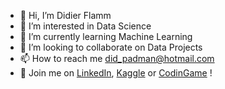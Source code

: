 - 👋 Hi, I’m Didier Flamm
- 👀 I’m interested in Data Science
- 🌱 I’m currently learning Machine Learning
- 💞️ I’m looking to collaborate on Data Projects
- 📫 How to reach me did_padman@hotmail.com
- 🤝 Join me on [LinkedIn](https://www.linkedin.com/in/didier-flamm), [Kaggle](https://www.kaggle.com/passiouk006) or [CodinGame](https://www.codingame.com/profile/0680c8d464293b73480da58f100d27b09375066) !
